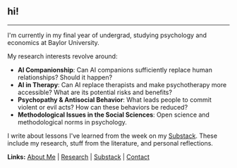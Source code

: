 ## hi!
***

I'm currently in my final year of undergrad, studying psychology and economics at Baylor University. 

My research interests revolve around:
- **AI Companionship**: Can AI companions sufficiently replace human relationships? Should it happen?
- **AI in Therapy**: Can AI replace therapists and make psychotherapy more accessible? What are its potential risks and benefits?
- **Psychopathy & Antisocial Behavior**: What leads people to commit violent or evil acts? How can these behaviors be reduced?
- **Methodological Issues in the Social Sciences**: Open science and methodological norms in psychology.

I write about lessons I've learned from the week on my [Substack](https://haleylam.substack.com). These include my research, stuff from the literature, and personal reflections.

**Links:**
[About Me](./about.md)  | [Research](./research.md)  | [Substack](./substack.md) | [Contact](./contact.md)
